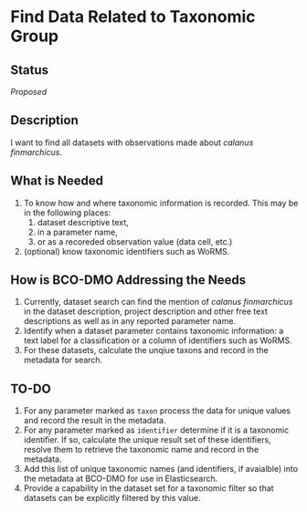 
# Find Data Related to Taxonomic Group #

## Status ##
_Proposed_

## Description ##
I want to find all datasets with observations made about _calanus finmarchicus_.

## What is Needed ##

1. To know how and where taxonomic information is recorded. This may be in the following places:
    1. dataset descriptive text, 
    2. in a parameter name, 
    3. or as a recoreded observation value (data cell, etc.)
2. (optional) know taxonomic identifiers such as WoRMS.

## How is BCO-DMO Addressing the Needs ##

1. Currently, dataset search can find the mention of _calanus finmarchicus_ in the dataset description, project description and other free text descriptions as well as in any reported parameter name.
2. Identify when a dataset parameter contains taxonomic information: a text label for a classification or a column of identifiers such as WoRMS.
3. For these datasets, calculate the unqiue taxons and record in the metadata for search.

## TO-DO ##

1. For any parameter marked as `taxon` process the data for unique values and record the result in the metadata.
2. For any parameter marked as `identifier` determine if it is a taxonomic identifier. If so, calculate the unique result set of these identifiers, resolve them to retrieve the taxonomic name and record in the metadata.
3. Add this list of unique taxonomic names (and identifiers, if avaialble) into the metadata at BCO-DMO for use in Elasticsearch.
3. Provide a capability in the dataset set for a taxonomic filter so that datasets can be explicitly filtered by this value.
